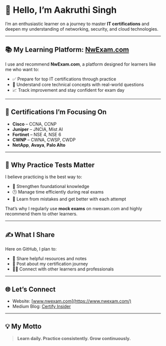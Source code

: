 
# 👋 Hello, I’m Aakruthi Singh

I’m an enthusiastic learner on a journey to master **IT certifications** and deepen my understanding of networking, security, and cloud technologies.

---

## 📚 My Learning Platform: [NwExam.com](https://www.nwexam.com/)

I use and recommend **NwExam.com**, a platform designed for learners like me who want to:

- ✅ Prepare for top IT certifications through practice  
- 🧠 Understand core technical concepts with real-world questions  
- 📈 Track improvement and stay confident for exam day

---

## 🎯 Certifications I’m Focusing On

- **Cisco** – CCNA, CCNP  
- **Juniper** – JNCIA, Mist AI  
- **Fortinet** – NSE 4, NSE 6  
- **CWNP** – CWNA, CWSP, CWDP  
- **NetApp**, **Avaya**, **Palo Alto**

---

## 🧪 Why Practice Tests Matter

I believe practicing is the best way to:

- 📖 Strengthen foundational knowledge  
- 🕒 Manage time efficiently during real exams  
- 🔄 Learn from mistakes and get better with each attempt

That’s why I regularly use **mock exams** on nwexam.com and highly recommend them to other learners.

---

## ✍️ What I Share

Here on GitHub, I plan to:

- 📂 Share helpful resources and notes  
- 🧵 Post about my certification journey  
- 🧑‍💻 Connect with other learners and professionals

---

## 🌐 Let’s Connect

- Website: [www.nwexam.com](https://www.nwexam.com/)  
- Medium Blog: [Certify Insider](https://medium.com/@nwexam)
---

## 💡 My Motto

> **Learn daily. Practice consistently. Grow continuously.**
